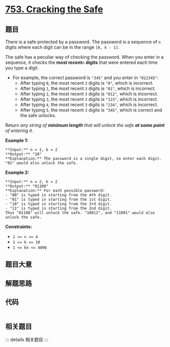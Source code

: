 # [753. Cracking the Safe](https://leetcode.com/problems/cracking-the-safe)

## 题目

There is a safe protected by a password. The password is a sequence of `n`
digits where each digit can be in the range `[0, k - 1]`.

The safe has a peculiar way of checking the password. When you enter in a
sequence, it checks the **most recent**`n` **digits** that were entered each
time you type a digit.

  * For example, the correct password is `"345"` and you enter in `"012345"`: 
    * After typing `0`, the most recent `3` digits is `"0"`, which is incorrect.
    * After typing `1`, the most recent `3` digits is `"01"`, which is incorrect.
    * After typing `2`, the most recent `3` digits is `"012"`, which is incorrect.
    * After typing `3`, the most recent `3` digits is `"123"`, which is incorrect.
    * After typing `4`, the most recent `3` digits is `"234"`, which is incorrect.
    * After typing `5`, the most recent `3` digits is `"345"`, which is correct and the safe unlocks.

Return _any string of **minimum length** that will unlock the safe **at some
point** of entering it_.



**Example 1:**

    
    
    **Input:** n = 1, k = 2
    **Output:** "10"
    **Explanation:** The password is a single digit, so enter each digit. "01" would also unlock the safe.
    

**Example 2:**

    
    
    **Input:** n = 2, k = 2
    **Output:** "01100"
    **Explanation:** For each possible password:
    - "00" is typed in starting from the 4th digit.
    - "01" is typed in starting from the 1st digit.
    - "10" is typed in starting from the 3rd digit.
    - "11" is typed in starting from the 2nd digit.
    Thus "01100" will unlock the safe. "10011", and "11001" would also unlock the safe.
    



**Constraints:**

  * `1 <= n <= 4`
  * `1 <= k <= 10`
  * `1 <= kn <= 4096`


## 题目大意

## 解题思路

## 代码

```javascript

```

## 相关题目

::: details 相关题目
:::
